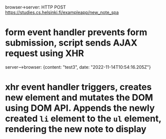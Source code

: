 browser->server: HTTP POST https://studies.cs.helsinki.fi/exampleapp/new_note_spa
# form event handler prevents form submission, script sends AJAX request using XHR

server-->browser: {content: "test3", date: "2022-11-14T10:54:16.205Z"}
# xhr event handler triggers, creates new element and mutates the DOM using DOM API. Appends the newly created `li` element to the `ul` element, rendering the new note to display

